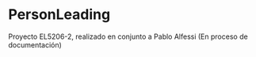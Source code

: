 # PersonLeading
Proyecto EL5206-2, realizado en conjunto a Pablo Alfessi
(En proceso de documentación)
